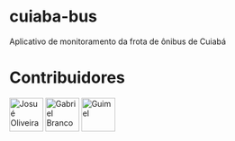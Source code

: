 # cuiaba-bus
Aplicativo de monitoramento da frota de ônibus de Cuiabá

# Contribuidores

<a href="https://github.com/josu-liveira" target="_blank"><img src="https://avatars.githubusercontent.com/u/167824520?v=4" width="60" title="Josué Oliveira"></a>
<a href="https://github.com/Gabriel-M-Branco" target="_blank"><img src="https://avatars.githubusercontent.com/u/123209799?v=4" width="60" title="Gabriel Branco"></a>
<a href="https://github.com/GuimelAlencar" target="_blank"><img src="https://avatars.githubusercontent.com/u/158477166?v=4" width="60" title="Guimel"></a>
